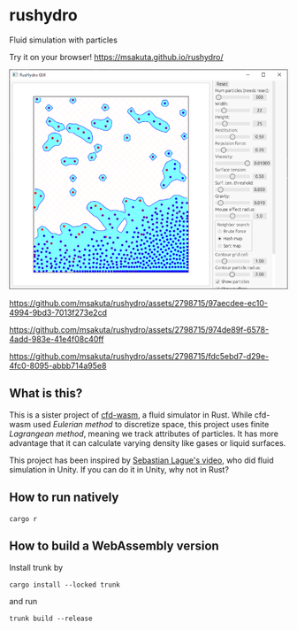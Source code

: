# rushydro

Fluid simulation with particles

Try it on your browser! https://msakuta.github.io/rushydro/

![screenshot](images/screenshot00.png)

https://github.com/msakuta/rushydro/assets/2798715/97aecdee-ec10-4994-9bd3-7013f273e2cd

https://github.com/msakuta/rushydro/assets/2798715/974de89f-6578-4add-983e-41e4f08c40ff

https://github.com/msakuta/rushydro/assets/2798715/fdc5ebd7-d29e-4fc0-8095-abbb714a95e8




## What is this?

This is a sister project of [cfd-wasm](https://github.com/msakuta/cfd-wasm), a fluid simulator in Rust.
While cfd-wasm used _Eulerian method_ to discretize space, this project uses finite _Lagrangean method_, meaning we track attributes of particles.
It has more advantage that it can calculate varying density like gases or liquid surfaces.

This project has been inspired by [Sebastian Lague's video](https://youtu.be/rSKMYc1CQHE?si=4z0-JIuDQ7tOuDHR),
who did fluid simulation in Unity.
If you can do it in Unity, why not in Rust?


## How to run natively

```
cargo r
```


## How to build a WebAssembly version

Install trunk by 

```
cargo install --locked trunk
```

and run

```
trunk build --release
```

